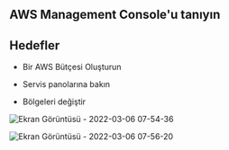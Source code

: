 AWS Management Console'u tanıyın
--

Hedefler
--

- Bir AWS Bütçesi Oluşturun

- Servis panolarına bakın

- Bölgeleri değiştir

![Ekran Görüntüsü - 2022-03-06 07-54-36](https://user-images.githubusercontent.com/68228757/156909824-0f54edc6-1b74-4631-be81-2269bbf0dd1a.png)

![Ekran Görüntüsü - 2022-03-06 07-56-20](https://user-images.githubusercontent.com/68228757/156909840-f013b1b5-3133-4b0b-9495-be6294cfb6ec.png)

